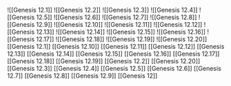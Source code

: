 ![[Genesis 12.1]]
![[Genesis 12.2]]
![[Genesis 12.3]]
![[Genesis 12.4]]
![[Genesis 12.5]]
![[Genesis 12.6]]
![[Genesis 12.7]]
![[Genesis 12.8]]
![[Genesis 12.9]]
![[Genesis 12.10]]
![[Genesis 12.11]]
![[Genesis 12.12]]
![[Genesis 12.13]]
![[Genesis 12.14]]
![[Genesis 12.15]]
![[Genesis 12.16]]
![[Genesis 12.17]]
![[Genesis 12.18]]
![[Genesis 12.19]]
![[Genesis 12.20]]
[[Genesis 12.1]]
[[Genesis 12.10]]
[[Genesis 12.11]]
[[Genesis 12.12]]
[[Genesis 12.13]]
[[Genesis 12.14]]
[[Genesis 12.15]]
[[Genesis 12.16]]
[[Genesis 12.17]]
[[Genesis 12.18]]
[[Genesis 12.19]]
[[Genesis 12.2]]
[[Genesis 12.20]]
[[Genesis 12.3]]
[[Genesis 12.4]]
[[Genesis 12.5]]
[[Genesis 12.6]]
[[Genesis 12.7]]
[[Genesis 12.8]]
[[Genesis 12.9]]
[[Genesis 12]]

